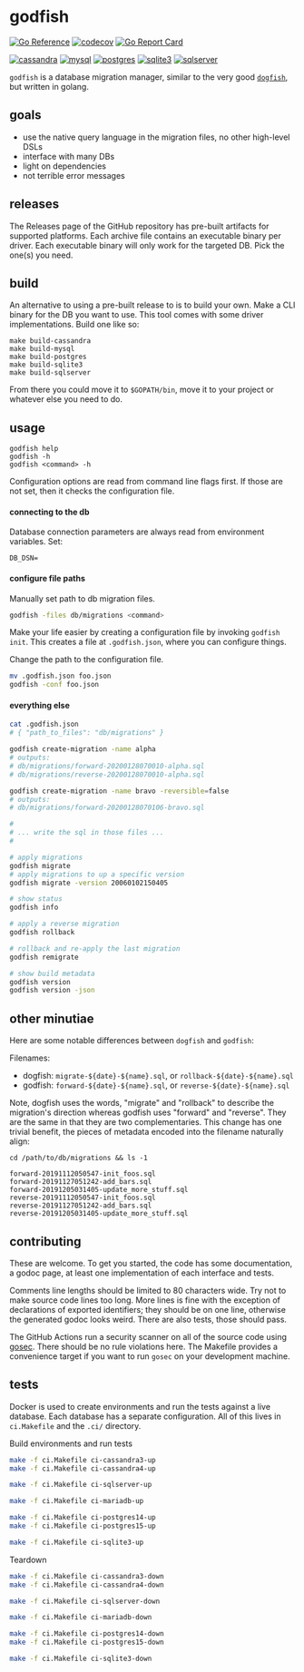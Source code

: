 # godfish

[![Go Reference](https://pkg.go.dev/badge/github.com/rafaelespinoza/godfish.svg)](https://pkg.go.dev/github.com/rafaelespinoza/godfish)
[![codecov](https://codecov.io/gh/rafaelespinoza/godfish/branch/main/graph/badge.svg?token=EoLelW4qiy)](https://codecov.io/gh/rafaelespinoza/godfish)
[![Go Report Card](https://goreportcard.com/badge/github.com/rafaelespinoza/godfish)](https://goreportcard.com/report/github.com/rafaelespinoza/godfish)

[![cassandra](https://github.com/rafaelespinoza/godfish/actions/workflows/build-cassandra.yml/badge.svg)](https://github.com/rafaelespinoza/godfish/actions/workflows/build-cassandra.yml)
[![mysql](https://github.com/rafaelespinoza/godfish/actions/workflows/build-mysql.yml/badge.svg)](https://github.com/rafaelespinoza/godfish/actions/workflows/build-mysql.yml)
[![postgres](https://github.com/rafaelespinoza/godfish/actions/workflows/build-postgres.yml/badge.svg)](https://github.com/rafaelespinoza/godfish/actions/workflows/build-postgres.yml)
[![sqlite3](https://github.com/rafaelespinoza/godfish/actions/workflows/build-sqlite3.yml/badge.svg)](https://github.com/rafaelespinoza/godfish/actions/workflows/build-sqlite3.yml)
[![sqlserver](https://github.com/rafaelespinoza/godfish/actions/workflows/build-sqlserver.yml/badge.svg)](https://github.com/rafaelespinoza/godfish/actions/workflows/sqlserver.yml)

`godfish` is a database migration manager, similar to the very good
[`dogfish`](https://github.com/dwb/dogfish), but written in golang.

## goals

- use the native query language in the migration files, no other high-level DSLs
- interface with many DBs
- light on dependencies
- not terrible error messages

## releases

The Releases page of the GitHub repository has pre-built artifacts for supported platforms.
Each archive file contains an executable binary per driver. Each executable binary will only work
for the targeted DB. Pick the one(s) you need.

## build

An alternative to using a pre-built release to is to build your own.
Make a CLI binary for the DB you want to use. This tool comes with some driver
implementations. Build one like so:

```
make build-cassandra
make build-mysql
make build-postgres
make build-sqlite3
make build-sqlserver
```

From there you could move it to `$GOPATH/bin`, move it to your project or
whatever else you need to do.

## usage

```
godfish help
godfish -h
godfish <command> -h
```

Configuration options are read from command line flags first. If those are not
set, then it checks the configuration file.

#### connecting to the db

Database connection parameters are always read from environment variables. Set:
```
DB_DSN=
```

#### configure file paths

Manually set path to db migration files.

```sh
godfish -files db/migrations <command>
```

Make your life easier by creating a configuration file by invoking `godfish
init`. This creates a file at `.godfish.json`, where you can configure things.

Change the path to the configuration file.

```sh
mv .godfish.json foo.json
godfish -conf foo.json
```

#### everything else

```sh
cat .godfish.json
# { "path_to_files": "db/migrations" }

godfish create-migration -name alpha
# outputs:
# db/migrations/forward-20200128070010-alpha.sql
# db/migrations/reverse-20200128070010-alpha.sql

godfish create-migration -name bravo -reversible=false
# outputs:
# db/migrations/forward-20200128070106-bravo.sql

#
# ... write the sql in those files ...
#

# apply migrations
godfish migrate
# apply migrations to up a specific version
godfish migrate -version 20060102150405

# show status
godfish info

# apply a reverse migration
godfish rollback

# rollback and re-apply the last migration
godfish remigrate

# show build metadata
godfish version
godfish version -json
```

## other minutiae

Here are some notable differences between `dogfish` and `godfish`:

Filenames:

- dogfish: `migrate-${date}-${name}.sql`, or `rollback-${date}-${name}.sql`
- godfish: `forward-${date}-${name}.sql`, or `reverse-${date}-${name}.sql`

Note, dogfish uses the words, "migrate" and "rollback" to describe the
migration's direction whereas godfish uses "forward" and "reverse". They are
the same in that they are two complementaries. This change has one trivial
benefit, the pieces of metadata encoded into the filename naturally align:

```
cd /path/to/db/migrations && ls -1

forward-20191112050547-init_foos.sql
forward-20191127051242-add_bars.sql
forward-20191205031405-update_more_stuff.sql
reverse-20191112050547-init_foos.sql
reverse-20191127051242-add_bars.sql
reverse-20191205031405-update_more_stuff.sql
```

## contributing

These are welcome. To get you started, the code has some documentation, a godoc
page, at least one implementation of each interface and tests.

Comments line lengths should be limited to 80 characters wide. Try not to make
source code lines too long. More lines is fine with the exception of
declarations of exported identifiers; they should be on one line, otherwise the
generated godoc looks weird. There are also tests, those should pass.

The GitHub Actions run a security scanner on all of the source code using
[gosec](https://github.com/securego/gosec). There should be no rule violations
here. The Makefile provides a convenience target if you want to run `gosec` on
your development machine.

## tests

Docker is used to create environments and run the tests against a live
database. Each database has a separate configuration. All of this lives in
`ci.Makefile` and the `.ci/` directory.

Build environments and run tests
```sh
make -f ci.Makefile ci-cassandra3-up
make -f ci.Makefile ci-cassandra4-up

make -f ci.Makefile ci-sqlserver-up

make -f ci.Makefile ci-mariadb-up

make -f ci.Makefile ci-postgres14-up
make -f ci.Makefile ci-postgres15-up

make -f ci.Makefile ci-sqlite3-up
```

Teardown
```sh
make -f ci.Makefile ci-cassandra3-down
make -f ci.Makefile ci-cassandra4-down

make -f ci.Makefile ci-sqlserver-down

make -f ci.Makefile ci-mariadb-down

make -f ci.Makefile ci-postgres14-down
make -f ci.Makefile ci-postgres15-down

make -f ci.Makefile ci-sqlite3-down
```
